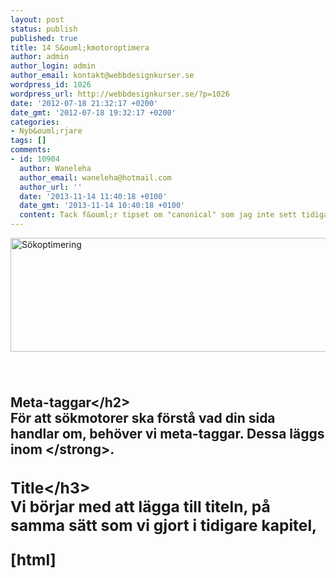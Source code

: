 ```yaml
---
layout: post
status: publish
published: true
title: 14 S&ouml;kmotoroptimera
author: admin
author_login: admin
author_email: kontakt@webbdesignkurser.se
wordpress_id: 1026
wordpress_url: http://webbdesignkurser.se/?p=1026
date: '2012-07-18 21:32:17 +0200'
date_gmt: '2012-07-18 19:32:17 +0200'
categories:
- Nyb&ouml;rjare
tags: []
comments:
- id: 10904
  author: Waneleha
  author_email: waneleha@hotmail.com
  author_url: ''
  date: '2013-11-14 11:40:18 +0100'
  date_gmt: '2013-11-14 10:40:18 +0100'
  content: Tack f&ouml;r tipset om "canonical" som jag inte sett tidigare.
---
```

<p><img src="&#47;wp-content&#47;uploads&#47;2012&#47;07&#47;nyborjare-sokoptimering.png" alt="S&ouml;koptimering" width="695" height="182" class="alignnone size-full wp-image-3255" &#47;></p>
<h1 style="text-indent: -999px; height:0px">S&ouml;kmotoroptimera<&#47;h1></p>
<h2>Meta-taggar<&#47;h2><br />
F&ouml;r att s&ouml;kmotorer ska f&ouml;rst&aring; vad din sida handlar om, beh&ouml;ver vi meta-taggar. Dessa l&auml;ggs inom <strong><head><&#47;strong>.</p>
<h3>Title<&#47;h3><br />
Vi b&ouml;rjar med att l&auml;gga till titeln, p&aring; samma s&auml;tt som vi gjort i tidigare kapitel,</p>
<p>[html]<br />
<title>En hemsida om hemsidor<&#47;title><br />
[&#47;html]</p>
<h3>Description<&#47;h3><br />
Sen l&auml;gger vi till en beskrivning av sidan, f&ouml;r att google ska f&ouml;rst&aring; vad den handlar om.</p>
<p>[html]<br />
<meta name="description" content="Detta &auml;r en hemsida om hemsidor!" &#47;><br />
[&#47;html]</p>
<h3>Keywords<&#47;h3><br />
Efter det, s&aring; l&auml;gger vi till keywords, som &auml;r enstaka ord eller fraser som beskriver inneh&aring;llet p&aring; sidan.</p>
<p>[html]<br />
<meta name="keywords" content="hemsidor, hemsida"&#47;><br />
[&#47;html]</p>
<h3>Canonical<&#47;h3><br />
Och slutligen s&aring; l&auml;gger vi till en "canonical"-tagg, som ber&auml;ttar vilken adress sidan har.</p>
<p>[html]</p>
<link rel="canonical" href="http:&#47;&#47;minadress.se" &#47;>
[&#47;html]</p>
<h2>Bilder<&#47;h2><br />
F&ouml;r att f&aring; sidan att synas bra p&aring; google, &auml;r det bra att ge alla bilder p&aring; sidan en alt-tagg, dvs en beskrivning. Som tidigare n&auml;mt g&ouml;r vi detta genom att p&aring; varje bild l&auml;gga till alt="beskrivning av bilden". Kom ih&aring;g att g&ouml;ra beskrivningarna korta och koncisa.<br />
&Aring;, &Auml; och &Ouml; b&ouml;r inte anv&auml;ndas i filnamn f&ouml;r att f&aring; b&auml;st resultat.</p>
<p>[html]<br />
<img src="fagel.png" alt="f&aring;gel" &#47;><br />
[&#47;html]</p>
<h2>Text, titlar och dylikt.<&#47;h2><br />
I texter, titlar och liknande du skriver p&aring; sidan, kan du ha t&auml;nka p&aring; att ha med n&aring;got eller flera av de "keywords" som du skapade tidigare. Detta hj&auml;lper sidan att visas b&auml;ttre p&aring; google, men t&auml;nk p&aring; att ha lagom m&aring;nga keywords, och mycket riktig text ocks&aring;.</p>

